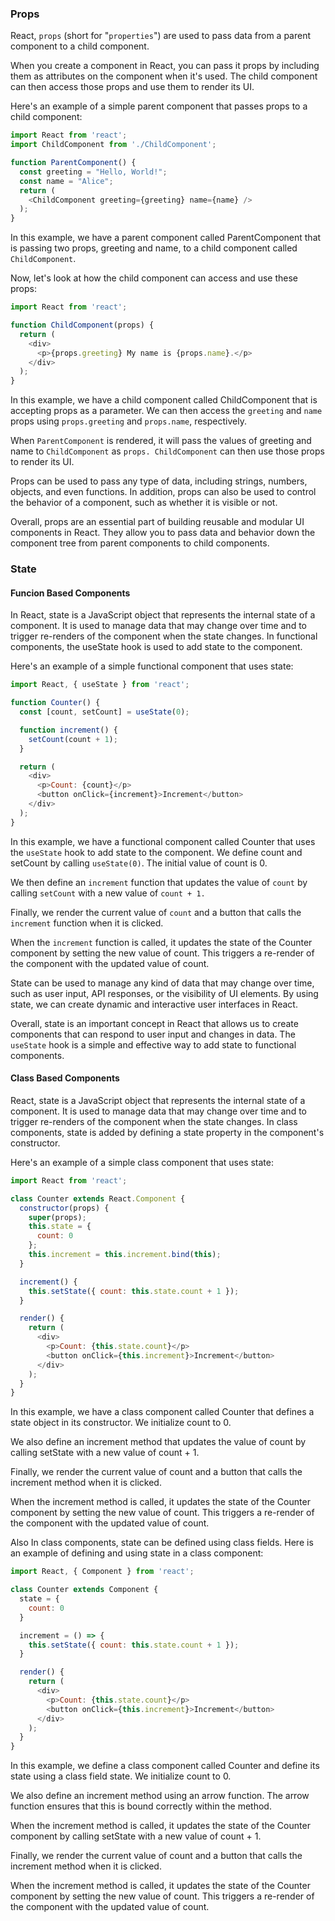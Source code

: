 ### Props

React, `props` (short for "`properties`") are used to pass data from a parent component to a child component.

When you create a component in React, you can pass it props by including them as attributes on the component when it's used. The child component can then access those props and use them to render its UI.

Here's an example of a simple parent component that passes props to a child component:


```js
import React from 'react';
import ChildComponent from './ChildComponent';

function ParentComponent() {
  const greeting = "Hello, World!";
  const name = "Alice";
  return (
    <ChildComponent greeting={greeting} name={name} />
  );
}
```

In this example, we have a parent component called ParentComponent that is passing two props, greeting and name, to a child component called `ChildComponent`.

Now, let's look at how the child component can access and use these props:

```js
import React from 'react';

function ChildComponent(props) {
  return (
    <div>
      <p>{props.greeting} My name is {props.name}.</p>
    </div>
  );
}
```

In this example, we have a child component called ChildComponent that is accepting props as a parameter. We can then access the `greeting` and `name` props using `props.greeting` and `props.name`, respectively.

When `ParentComponent` is rendered, it will pass the values of greeting and name to `ChildComponent` as `props. ChildComponent` can then use those props to render its UI.

Props can be used to pass any type of data, including strings, numbers, objects, and even functions. In addition, props can also be used to control the behavior of a component, such as whether it is visible or not.

Overall, props are an essential part of building reusable and modular UI components in React. They allow you to pass data and behavior down the component tree from parent components to child components.

### State
#### Funcion Based Components

In React, state is a JavaScript object that represents the internal state of a component. It is used to manage data that may change over time and to trigger re-renders of the component when the state changes. In functional components, the useState hook is used to add state to the component.

Here's an example of a simple functional component that uses state:

```js
import React, { useState } from 'react';

function Counter() {
  const [count, setCount] = useState(0);

  function increment() {
    setCount(count + 1);
  }

  return (
    <div>
      <p>Count: {count}</p>
      <button onClick={increment}>Increment</button>
    </div>
  );
}
```

In this example, we have a functional component called Counter that uses the `useState` hook to add state to the component. We define count and setCount by calling `useState(0)`. The initial value of count is 0.

We then define an `increment` function that updates the value of `count` by calling `setCount` with a new value of `count + 1.`

Finally, we render the current value of `count` and a button that calls the `increment` function when it is clicked.

When the `increment` function is called, it updates the state of the Counter component by setting the new value of count. This triggers a re-render of the component with the updated value of count.

State can be used to manage any kind of data that may change over time, such as user input, API responses, or the visibility of UI elements. By using state, we can create dynamic and interactive user interfaces in React.

Overall, state is an important concept in React that allows us to create components that can respond to user input and changes in data. The `useState` hook is a simple and effective way to add state to functional components.

#### Class Based Components

React, state is a JavaScript object that represents the internal state of a component. It is used to manage data that may change over time and to trigger re-renders of the component when the state changes. In class components, state is added by defining a state property in the component's constructor.

Here's an example of a simple class component that uses state:

```js
import React from 'react';

class Counter extends React.Component {
  constructor(props) {
    super(props);
    this.state = {
      count: 0
    };
    this.increment = this.increment.bind(this);
  }

  increment() {
    this.setState({ count: this.state.count + 1 });
  }

  render() {
    return (
      <div>
        <p>Count: {this.state.count}</p>
        <button onClick={this.increment}>Increment</button>
      </div>
    );
  }
}
```

In this example, we have a class component called Counter that defines a state object in its constructor. We initialize count to 0.

We also define an increment method that updates the value of count by calling setState with a new value of count + 1.

Finally, we render the current value of count and a button that calls the increment method when it is clicked.

When the increment method is called, it updates the state of the Counter component by setting the new value of count. This triggers a re-render of the component with the updated value of count.

Also In class components, state can be defined using class fields. Here is an example of defining and using state in a class component:

```js
import React, { Component } from 'react';

class Counter extends Component {
  state = {
    count: 0
  }

  increment = () => {
    this.setState({ count: this.state.count + 1 });
  }

  render() {
    return (
      <div>
        <p>Count: {this.state.count}</p>
        <button onClick={this.increment}>Increment</button>
      </div>
    );
  }
}
```

In this example, we define a class component called Counter and define its state using a class field state. We initialize count to 0.

We also define an increment method using an arrow function. The arrow function ensures that this is bound correctly within the method.

When the increment method is called, it updates the state of the Counter component by calling setState with a new value of count + 1.

Finally, we render the current value of count and a button that calls the increment method when it is clicked.

When the increment method is called, it updates the state of the Counter component by setting the new value of count. This triggers a re-render of the component with the updated value of count.